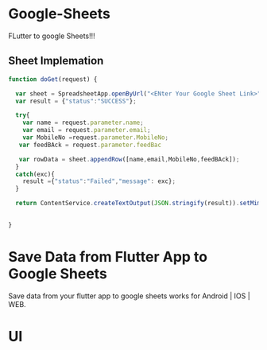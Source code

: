 # Google-Sheets
FLutter to google Sheets!!!



## Sheet Implemation

```js
function doGet(request) {

  var sheet = SpreadsheetApp.openByUrl("<ENter Your Google Sheet Link>");
  var result = {"status":"SUCCESS"};

  try{
    var name = request.parameter.name;
    var email = request.parameter.email;
    var MobileNo =request.parameter.MobileNo;
   var feedBAck = request.parameter.feedBac

   var rowData = sheet.appendRow([name,email,MobileNo,feedBAck]);
  }
  catch(exc){
    result ={"status":"Failed","message": exc};
  }

  return ContentService.createTextOutput(JSON.stringify(result)).setMimeType(ContentService.MimeType.JSON);

  
}


```

# Save Data from Flutter App to Google Sheets

Save data from your flutter app to google sheets works for Android | IOS | WEB.

# UI

